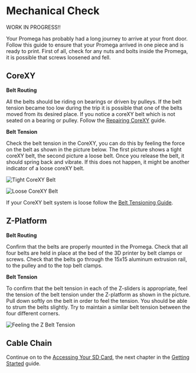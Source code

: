 # Mechanical Check

WORK IN PROGRESS!!

Your Promega has probably had a long journey to arrive at your front door. Follow this guide to ensure that your Promega arrived in one piece and is ready to print. First of all, check for any nuts and bolts inside the Promega, it is possible that screws loosened and fell.

## CoreXY

**Belt Routing**

All the belts should be riding on bearings or driven by pulleys. If the belt tension became too low during the trip it is possible that one of the belts moved from its desired place. If you notice a coreXY belt which is not seated on a bearing or pulley. Follow the [Repairing CoreXY](http://promega.printm3d.com/books/user-manual/page/repairing-corexy) guide.

**Belt Tension**

Check the belt tension in the CoreXY, you can do this by feeling the force on the belt as shown in the picture below. The first picture shows a tight coreXY belt, the second picture a loose belt. Once you release the belt, it should spring back and vibrate. If this does not happen, it might be another indicator of a loose coreXY belt.

![Tight CoreXY Belt](http://promega.printm3d.com/uploads/images/gallery/2018-07-Jul/scaled-840-0/RCDDV9MpQ6xxvcAJ-tightcoreXY.jpg)

![Loose CoreXY Belt](http://promega.printm3d.com/uploads/images/gallery/2018-07-Jul/scaled-840-0/c19SX7DZd5BEZVVY-loosecoreXY.jpg)

If your CoreXY belt system is loose follow the [Belt Tensioning Guide](http://promega.printm3d.com/books/user-manual/page/belt-tensioning-and-mechanical-leveling#bkmrk-corexy-assembly).

## Z-Platform

**Belt Routing**

Confirm that the belts are properly mounted in the Promega. Check that all four belts are held in place at the bed of the 3D printer by belt clamps or screws. Check that the belts go through the 15x15 aluminum extrusion rail, to the pulley and to the top belt clamps.

**Belt Tension**

To confirm that the belt tension in each of the Z-sliders is appropriate, feel the tension of the belt tension under the Z-platform as shown in the picture. Pull down softly on the belt in order to feel the tension. You should be able to strum the belts slightly. Try to maintain a similar belt tension between the four different corners.

![Feeling the Z Belt Tension](http://promega.printm3d.com/uploads/images/gallery/2018-06-Jun/scaled-840-0/W94X14FanYl02dp2-Belttension.jpg)

## Cable Chain

Continue on to the [Accessing Your SD Card](http://promega.printm3d.com/books/user-manual/page/accessing-your-sd-card), the next chapter in the [Getting Started](http://promega.printm3d.com/books/user-manual/chapter/getting-started) guide.

